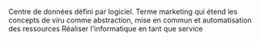 Centre de données défini par logiciel. 
Terme marketing qui étend les concepts de viru comme abstraction, mise en commun et automatisation des ressources
Réaliser l'informatique en tant que service

